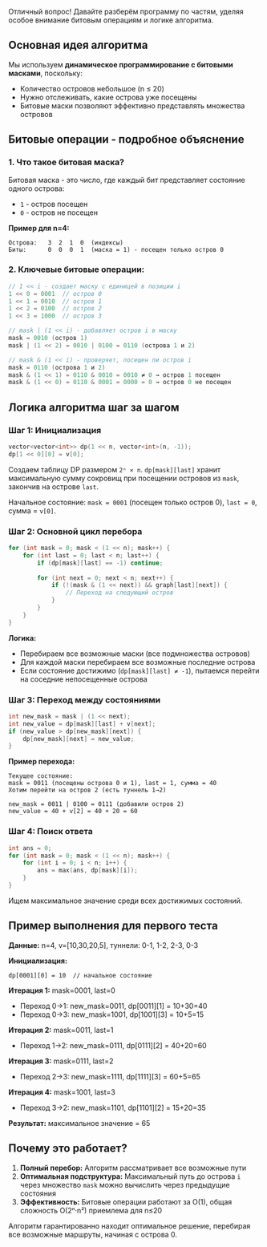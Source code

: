 Отличный вопрос! Давайте разберём программу по частям, уделяя особое внимание битовым операциям и логике алгоритма.

## Основная идея алгоритма

Мы используем **динамическое программирование с битовыми масками**, поскольку:
- Количество островов небольшое (n ≤ 20)
- Нужно отслеживать, какие острова уже посещены
- Битовые маски позволяют эффективно представлять множества островов

## Битовые операции - подробное объяснение

### 1. Что такое битовая маска?
Битовая маска - это число, где каждый бит представляет состояние одного острова:
- `1` - остров посещен
- `0` - остров не посещен

**Пример для n=4:**
```
Острова:   3  2  1  0  (индексы)
Биты:      0  0  0  1  (маска = 1) - посещен только остров 0
```

### 2. Ключевые битовые операции:

```cpp
// 1 << i - создает маску с единицей в позиции i
1 << 0 = 0001  // остров 0
1 << 1 = 0010  // остров 1  
1 << 2 = 0100  // остров 2
1 << 3 = 1000  // остров 3

// mask | (1 << i) - добавляет остров i в маску
mask = 0010 (остров 1)
mask | (1 << 2) = 0010 | 0100 = 0110 (острова 1 и 2)

// mask & (1 << i) - проверяет, посещен ли остров i
mask = 0110 (острова 1 и 2)
mask & (1 << 1) = 0110 & 0010 = 0010 ≠ 0 → остров 1 посещен
mask & (1 << 0) = 0110 & 0001 = 0000 = 0 → остров 0 не посещен
```

## Логика алгоритма шаг за шагом

### Шаг 1: Инициализация
```cpp
vector<vector<int>> dp(1 << n, vector<int>(n, -1));
dp[1 << 0][0] = v[0];
```
Создаем таблицу DP размером `2ⁿ × n`. `dp[mask][last]` хранит максимальную сумму сокровищ при посещении островов из `mask`, закончив на острове `last`.

Начальное состояние: `mask = 0001` (посещен только остров 0), `last = 0`, сумма = `v[0]`.

### Шаг 2: Основной цикл перебора
```cpp
for (int mask = 0; mask < (1 << n); mask++) {
    for (int last = 0; last < n; last++) {
        if (dp[mask][last] == -1) continue;
        
        for (int next = 0; next < n; next++) {
            if (!(mask & (1 << next)) && graph[last][next]) {
                // Переход на следующий остров
            }
        }
    }
}
```

**Логика:**
- Перебираем все возможные маски (все подмножества островов)
- Для каждой маски перебираем все возможные последние острова
- Если состояние достижимо (`dp[mask][last] ≠ -1`), пытаемся перейти на соседние непосещенные острова

### Шаг 3: Переход между состояниями
```cpp
int new_mask = mask | (1 << next);
int new_value = dp[mask][last] + v[next];
if (new_value > dp[new_mask][next]) {
    dp[new_mask][next] = new_value;
}
```

**Пример перехода:**
```
Текущее состояние:
mask = 0011 (посещены острова 0 и 1), last = 1, сумма = 40
Хотим перейти на остров 2 (есть туннель 1→2)

new_mask = 0011 | 0100 = 0111 (добавили остров 2)
new_value = 40 + v[2] = 40 + 20 = 60
```

### Шаг 4: Поиск ответа
```cpp
int ans = 0;
for (int mask = 0; mask < (1 << n); mask++) {
    for (int i = 0; i < n; i++) {
        ans = max(ans, dp[mask][i]);
    }
}
```
Ищем максимальное значение среди всех достижимых состояний.

## Пример выполнения для первого теста

**Данные:** n=4, v=[10,30,20,5], туннели: 0-1, 1-2, 2-3, 0-3

**Инициализация:**
```
dp[0001][0] = 10  // начальное состояние
```

**Итерация 1:** mask=0001, last=0
- Переход 0→1: new_mask=0011, dp[0011][1] = 10+30=40
- Переход 0→3: new_mask=1001, dp[1001][3] = 10+5=15

**Итерация 2:** mask=0011, last=1  
- Переход 1→2: new_mask=0111, dp[0111][2] = 40+20=60

**Итерация 3:** mask=0111, last=2
- Переход 2→3: new_mask=1111, dp[1111][3] = 60+5=65

**Итерация 4:** mask=1001, last=3
- Переход 3→2: new_mask=1101, dp[1101][2] = 15+20=35

**Результат:** максимальное значение = 65

## Почему это работает?

1. **Полный перебор:** Алгоритм рассматривает все возможные пути
2. **Оптимальная подструктура:** Максимальный путь до острова `i` через множество `mask` можно вычислить через предыдущие состояния
3. **Эффективность:** Битовые операции работают за O(1), общая сложность O(2ⁿ·n²) приемлема для n≤20

Алгоритм гарантированно находит оптимальное решение, перебирая все возможные маршруты, начиная с острова 0.
